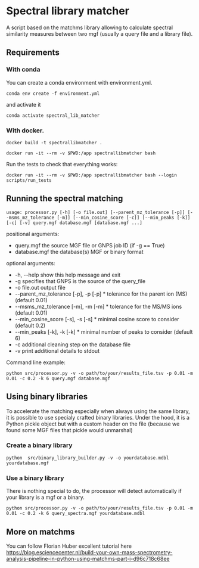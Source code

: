 # Spectral library matcher

A script based on the matchms library allowing to calculate spectral similarity measures between two mgf (usually a
query file and a library file).

## Requirements

### With conda

You can create a conda environment with environment.yml.

```shell
conda env create -f environment.yml
```

and activate it 

```shell
conda activate spectral_lib_matcher
```


### With docker.

```shell
docker build -t spectrallibmatcher .
```

```shell
docker run -it --rm -v $PWD:/app spectrallibmatcher bash
```

Run the tests to check that everything works:

```shell
docker run -it --rm -v $PWD:/app spectrallibmatcher bash --login scripts/run_tests
```

## Running the spectral matching

```
usage: processor.py [-h] [-o file.out] [--parent_mz_tolerance [-p]] [--msms_mz_tolerance [-m]] [--min_cosine_score [-c]] [--min_peaks [-k]] [-c] [-v] query.mgf database.mgf [database.mgf ...]
```

positional arguments:
  * query.mgf             the source MGF file or GNPS job ID (if -g == True)
  * database.mgf          the database(s) MGF or binary format

optional arguments:
  * -h, --help            show this help message and exit
  * -g                    specifies that GNPS is the source of the query_file
  * -o file.out           output file
  * --parent_mz_tolerance [-p], -p [-p]
                        * tolerance for the parent ion (MS) (default 0.01)
  * --msms_mz_tolerance [-m], -m [-m]
                        * tolerance for the MS/MS ions (default 0.01)
  * --min_cosine_score [-s], -s [-s]
                        * minimal cosine score to consider (default 0.2)
  * --min_peaks [-k], -k [-k]
                        * minimal number of peaks to consider (default 6)
  * -c                    additional cleaning step on the database file
  * -v                    print additional details to stdout

Command line example:

```shell
python src/processor.py -v -o path/to/your/results_file.tsv -p 0.01 -m 0.01 -c 0.2 -k 6 query.mgf database.mgf  
```

## Using binary libraries

To accelerate the matching especially when always using the same library, it is possible to use specialy crafted binary
libraries. Under the hood, it is a Python pickle object but with a custom header on the file (because we found some MGF
files that pickle would unmarshal)

### Create a binary library

```shell
python  src/binary_library_builder.py -v -o yourdatabase.mdbl yourdatabase.mgf
```

### Use a binary library

There is nothing special to do, the processor will detect automatically if your library is a mgf or a binary.

```shell
python src/processor.py -v -o path/to/your/results_file.tsv -p 0.01 -m 0.01 -c 0.2 -k 6 query_spectra.mgf yourdatabase.mdbl  
```

## More on matchms

You can follow Florian Huber excellent tutorial
here https://blog.esciencecenter.nl/build-your-own-mass-spectrometry-analysis-pipeline-in-python-using-matchms-part-i-d96c718c68ee
